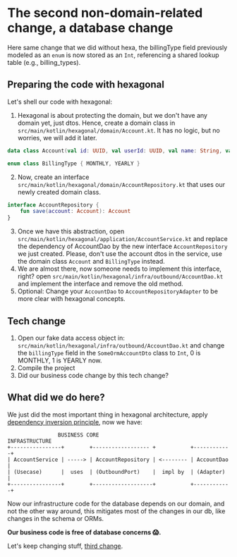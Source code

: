 # The second non-domain-related change, a database change

Here same change that we did without hexa, the billingType field previously modeled as an `enum` is now stored as an `Int`, 
referencing a shared lookup table (e.g., billing_types).

## Preparing the code with hexagonal

Let's shell our code with hexagonal:

1. Hexagonal is about protecting the domain, but we don't have any domain yet, just dtos. Hence, create a domain class
in `src/main/kotlin/hexagonal/domain/Account.kt`. It has no logic, but no worries, we will add it later.
```kotlin
data class Account(val id: UUID, val userId: UUID, val name: String, val email: String, val billingType: BillingType)

enum class BillingType { MONTHLY, YEARLY }
```
2. Now, create an interface `src/main/kotlin/hexagonal/domain/AccountRepository.kt` that uses our newly created domain class.
```kotlin
interface AccountRepository {
    fun save(account: Account): Account
}
```
3. Once we have this abstraction, open `src/main/kotlin/hexagonal/application/AccountService.kt` and replace the dependency of
AccountDao by the new interface `AccountRepository` we just created. Please, don't use the account dtos in the service, use the domain class `Account` and `BillingType` instead.
4. We are almost there, now someone needs to implement this interface, right? open `src/main/kotlin/hexagonal/infra/outbound/AccountDao.kt`
and implement the interface and remove the old method.
5. Optional: Change your `AccountDao` to `AccountRepositoryAdapter` to be more clear with hexagonal concepts.

## Tech change

1. Open our fake data access object in: `src/main/kotlin/hexagonal/infra/outbound/AccountDao.kt` and change the `billingType` field in the `SomeOrmAccountDto` class to `Int`, 0 is MONTHLY, 1 is YEARLY now.
2. Compile the project
3. Did our business code change by this tech change?

## What did we do here?

We just did the most important thing in hexagonal architecture, apply [dependency inversion principle](https://blog.cleancoder.com/uncle-bob/2016/01/04/ALittleArchitecture.html), now we have:

```
                BUSINESS CORE                             INFRASTRUCTURE 
+----------------+        +------------------ +           +------------+
| AccountService | -----> | AccountRepository | <-------- | AccountDao |
| (Usecase)      |  uses  | (OutboundPort)    |  impl by  | (Adapter)  |
+----------------+        +-------------------+           +------------+
```

Now our infrastructure code for the database depends on our domain, and not the other way around, this mitigates most of the
changes in our db, like changes in the schema or ORMs. 

**Our business code is free of database concerns 😱.**

Let's keep changing stuff, [third change](/workshop_steps/hexagonal/4_breaking_change.md). 

